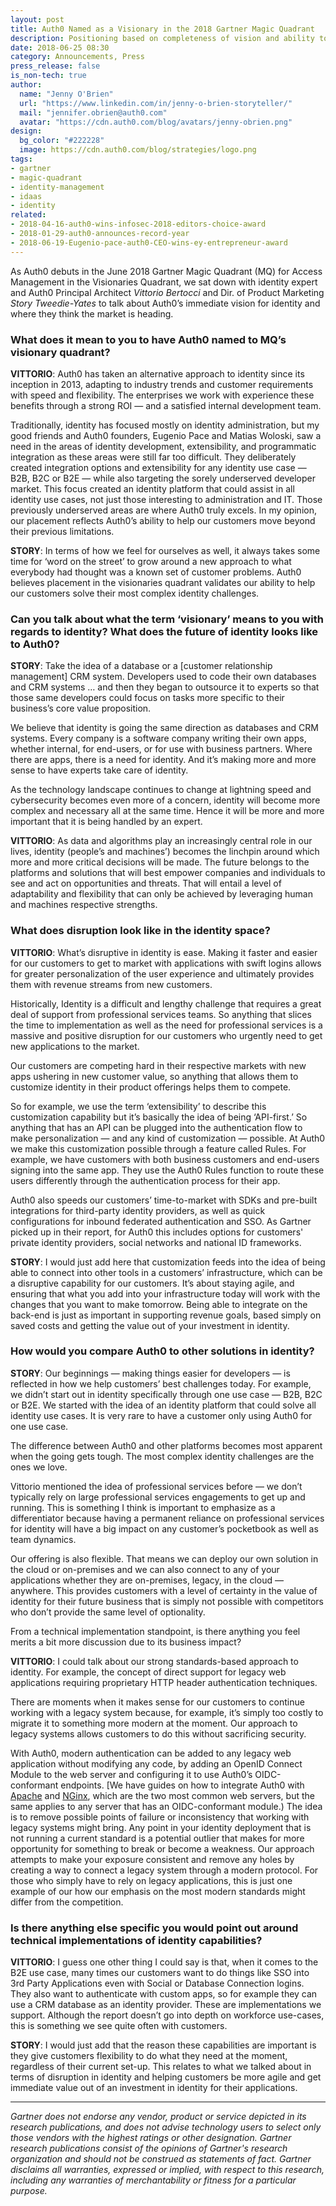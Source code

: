 ```yaml
---
layout: post
title: Auth0 Named as a Visionary in the 2018 Gartner Magic Quadrant 
description: Positioning based on completeness of vision and ability to execute
date: 2018-06-25 08:30
category: Announcements, Press
press_release: false
is_non-tech: true
author:
  name: "Jenny O'Brien"
  url: "https://www.linkedin.com/in/jenny-o-brien-storyteller/"
  mail: "jennifer.obrien@auth0.com"
  avatar: "https://cdn.auth0.com/blog/avatars/jenny-obrien.png"
design:
  bg_color: "#222228"
  image: https://cdn.auth0.com/blog/strategies/logo.png
tags:
- gartner
- magic-quadrant
- identity-management
- idaas
- identity
related:
- 2018-04-16-auth0-wins-infosec-2018-editors-choice-award
- 2018-01-29-auth0-announces-record-year
- 2018-06-19-Eugenio-pace-auth0-CEO-wins-ey-entrepreneur-award
---
```


As Auth0 debuts in the June 2018 Gartner Magic Quadrant (MQ) for Access Management in the Visionaries Quadrant, we sat down with identity expert and Auth0 Principal Architect *Vittorio Bertocci* and Dir. of Product Marketing *Story Tweedie-Yates* to talk about Auth0’s immediate vision for identity and where they think the market is heading.

### What does it mean to you to have Auth0 named to MQ’s visionary quadrant?

**VITTORIO**: Auth0 has taken an alternative approach to identity since its inception in 2013, adapting to industry trends and customer requirements with speed and flexibility. The enterprises we work with experience these benefits through a strong ROI — and a satisfied internal development team.

Traditionally, identity has focused mostly on identity administration, but my good friends and Auth0 founders, Eugenio Pace and Matias Woloski, saw a need in the areas of identity development, extensibility, and programmatic integration as these areas were still far too difficult. They deliberately created integration options and extensibility for any identity use case — B2B, B2C or B2E — while also targeting the sorely underserved developer market. This focus created an identity platform that could assist in all identity use cases, not just those interesting to administration and IT. Those previously underserved areas are where Auth0 truly excels. 
In my opinion, our placement reflects Auth0’s ability to help our customers move beyond their previous limitations.

**STORY**: In terms of how we feel for ourselves as well, it always takes some time for ‘word on the street’ to grow around a new approach to what everybody had thought was a known set of customer problems.  Auth0 believes placement in the visionaries quadrant validates our ability to help our customers solve their most complex identity challenges.

### Can you talk about what the term ‘visionary’ means to you with regards to identity? What does the future of identity looks like to Auth0? 

**STORY**: Take the idea of a database or a [customer relationship management] CRM system. Developers used to code their own databases and CRM systems … and then they began to outsource it to experts so that those same developers could focus on tasks more specific to their business’s core value proposition. 

We believe that identity is going the same direction as databases and CRM systems. Every company is a software company writing their own apps, whether internal, for end-users, or for use with business partners. Where there are apps, there is a need for identity. And it’s making more and more sense to have experts take care of identity.

As the technology landscape continues to change at lightning speed and cybersecurity becomes even more of a concern, identity will become more complex and necessary all at the same time. Hence it will be more and more important that it is being handled by an expert. 

**VITTORIO**: As data and algorithms play an increasingly central role in our lives, identity (people’s and machines’) becomes the linchpin around which more and more critical decisions will be made. The future belongs to the platforms and solutions that will best empower companies and individuals to see and act on opportunities and threats. That will entail a level of adaptability and flexibility that can only be achieved by leveraging human and machines respective strengths.  

### What does disruption look like in the identity space? 

**VITTORIO**: What’s disruptive in identity is ease. Making it faster and easier for our customers to get to market with applications with swift logins allows for greater personalization of the user experience and ultimately provides them with revenue streams from new customers.

Historically, Identity is a difficult and lengthy challenge that requires a great deal of support from professional services teams. So anything that slices the time to implementation as well as the need for professional services is a massive and positive disruption for our customers who urgently need to get new applications to the market. 

Our customers are competing hard in their respective markets with new apps ushering in new customer value, so anything that allows them to customize identity in their product offerings helps them to compete. 

So for example, we use the term ‘extensibility’ to describe this customization capability but it’s basically the idea of being ‘API-first.’ So anything that has an API can be plugged into the authentication flow to make personalization — and any kind of customization — possible. At Auth0 we make this customization possible through a feature called Rules. For example, we have customers with both business customers and end-users signing into the same app. They use the Auth0 Rules function to route these users differently through the authentication process for their app.

Auth0 also speeds our customers’ time-to-market with SDKs and pre-built integrations for third-party identity providers, as well as quick configurations for inbound federated authentication and SSO. As Gartner picked up in their report, for Auth0 this includes options for customers' private identity providers, social networks and national ID frameworks. 

**STORY**: I would just add here that customization feeds into the idea of being able to connect into other tools in a customers’ infrastructure, which can be a disruptive capability for our customers. It’s about staying agile, and ensuring that what you add into your infrastructure today will work with the changes that you want to make tomorrow. Being able to integrate on the back-end is just as important in supporting revenue goals, based simply on saved costs and getting the value out of your investment in identity.  

### How would you compare Auth0 to other solutions in identity?

**STORY**: Our beginnings — making things easier for developers — is reflected in how we help customers’ best challenges today. For example, we didn’t start out in identity specifically through one use case — B2B, B2C or B2E. We started with the idea of an identity platform that could solve all identity use cases. It is very rare to have a customer only using Auth0 for one use case. 

The difference between Auth0 and other platforms becomes most apparent when the going gets tough. The most complex identity challenges are the ones we love.

Vittorio mentioned the idea of professional services before — we don’t typically rely on large professional services engagements to get up and running. This is something I think is important to emphasize as a differentiator because having a permanent reliance on professional services for identity will have a big impact on any customer’s pocketbook as well as team dynamics.

Our offering is also flexible. That means we can deploy our own solution in the cloud or on-premises and we can also connect to any of your applications whether they are on-premises, legacy, in the cloud —anywhere. This provides customers with a level of certainty in the value of identity for their future business that is simply not possible with competitors who don’t provide the same level of optionality. 

From a technical implementation standpoint, is there anything you feel merits a bit more discussion due to its business impact?

**VITTORIO**: I could talk about our strong standards-based approach to identity. For example, the concept of direct support for legacy web applications requiring proprietary HTTP header authentication techniques.

There are moments when it makes sense for our customers to continue working with a legacy system because, for example, it’s simply too costly to migrate it to something more modern at the moment. Our approach to legacy systems allows customers to do this without sacrificing security. 

With Auth0, modern authentication can be added to any legacy web application without modifying any code, by adding an OpenID Connect Module to the web server and configuring it to use Auth0’s OIDC-conformant endpoints. [We have guides on how to integrate Auth0 with [Apache](https://auth0.com/docs/quickstart/webapp/apache) and [NGinx](https://auth0.com/blog/use-nginx-plus-and-auth0-to-authenticate-api-clients/), which are the two most common web servers, but the same applies to any server that has an OIDC-conformant module.)
The idea is to remove possible points of failure or inconsistency that working with legacy systems might bring. Any point in your identity deployment that is not running a current standard is a potential outlier that makes for more opportunity for something to break or become a weakness. 
Our approach attempts to make your exposure consistent and remove any holes by creating a way to connect a legacy system through a modern protocol. For those who simply have to rely on legacy applications, this is just one example of our how our emphasis on the most modern standards might differ from the competition.

### Is there anything else specific you would point out around technical implementations of identity capabilities? 

**VITTORIO**: I guess one other thing I could say is that, when it comes to the B2E use case, many times our customers want to do things like SSO into 3rd Party Applications even with Social or Database Connection logins. They also want to authenticate with custom apps, so for example they can use a CRM database as an identity provider. These are implementations we support. Although the report doesn’t go into depth on workforce use-cases, this is something we see quite often with customers.

**STORY**: I would just add that the reason these capabilities are important is they give customers flexibility to do what they need at the moment, regardless of their current set-up. This relates to what we talked about in terms of disruption in identity and helping customers be more agile and get immediate value out of an investment in identity for their applications.

---

*Gartner does not endorse any vendor, product or service depicted in its research publications, and does not advise technology users to select only those vendors with the highest ratings or other designation. Gartner research publications consist of the opinions of Gartner's research organization and should not be construed as statements of fact. Gartner disclaims all warranties, expressed or implied, with respect to this research, including any warranties of merchantability or fitness for a particular purpose.*
